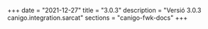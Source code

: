 +++
date        = "2021-12-27"
title       = "3.0.3"
description = "Versió 3.0.3 canigo.integration.sarcat"
sections    = "canigo-fwk-docs"
+++